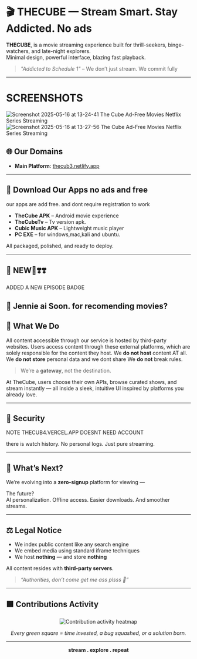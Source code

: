 # 🎬 THECUBE — Stream Smart. Stay Addicted. No ads

**THECUBE**, is a movie streaming experience built for thrill-seekers, binge-watchers, and late-night explorers.  
Minimal design, powerful interface, blazing fast playback.  
> _"Addicted to Schedule 1"_ – We don’t just stream. We commit fully

---
# SCREENSHOTS

![Screenshot 2025-05-16 at 13-24-41 The Cube Ad-Free Movies   Netflix Series Streaming](https://github.com/user-attachments/assets/bb5fb98d-f62a-4efa-9056-efe60f6c3b7f)
![Screenshot 2025-05-16 at 13-27-56 The Cube Ad-Free Movies   Netflix Series Streaming](https://github.com/user-attachments/assets/0dbee822-7fec-46a3-b3f3-f21b3109d8b7)

## 🌐 Our Domains

- **Main Platform**: [thecub3.netlify.app](https://thecub3.netlify.app)

---

## 📲 Download Our Apps no ads and free
our apps are add free. and dont require registration to work


- **TheCube APK** – Android movie experience  
- **TheCubeTv** – Tv version apk. 
- **Cubic Music APK** – Lightweight music player
- **PC EXE** – for windows,mac,kali and ubuntu. 


All packaged, polished, and ready to deploy.

---

## 🎥 NEW💯❣️❣️
 ADDED A NEW EPISODE BADGE
## 🔮 Jennie ai Soon. for recomending movies?

## 🎥 What We Do
All content accessible through our service is hosted by third-party websites. Users access content through these external platforms, which are solely responsible for the content they host.
We **do not host** content AT all.  
We **do not store** personal data and we dont share 
We **do not** break rules.

> We’re a **gateway**, not the destination.

At TheCube, users choose their own APIs, browse curated shows, and stream instantly — all inside a sleek, intuitive UI inspired by platforms you already love.

---

## 🔐  Security
NOTE THECUB4.VERCEL.APP DOESNT NEED ACCOUNT

 there is watch history. No personal logs. Just pure streaming.

---

## 🔮 What’s Next?

We’re evolving into a **zero-signup** platform for viewing —  

The future?  
AI personalization. Offline access. Easier downloads. And smoother streams.

---

## ⚖️ Legal Notice


- We index public content like any search engine
- We embed media using standard iframe techniques
- We host **nothing** — and store **nothing**

All content resides with **third-party servers**.  


> _“Authorities, don’t come get me ass plsss 🙏”_

---

## 🟩 Contributions Activity

<p align="center">
  <img src="https://github-readme-activity-graph.vercel.app/graph?username=cybruGhost&theme=react-dark" alt="Contribution activity heatmap">
</p>

<p align="center"><i>Every green square = time invested, a bug squashed, or a solution born.</i></p>

---

<p align="center">
  <b>stream . explore . repeat</b><br/>

